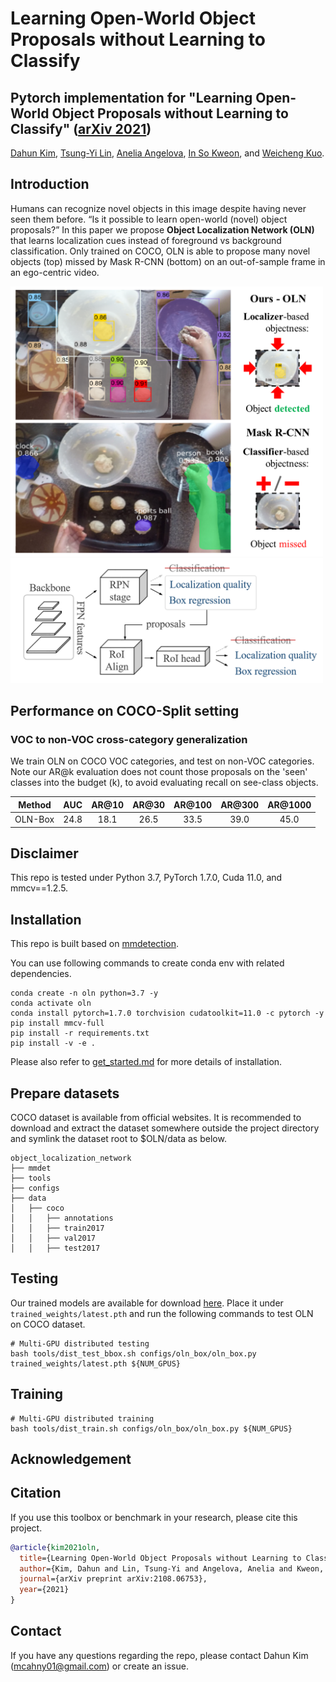 
# Learning Open-World Object Proposals without Learning to Classify

## Pytorch implementation for "Learning Open-World Object Proposals without Learning to Classify" ([arXiv 2021](https://arxiv.org/abs/2108.06753)) <br/>

[Dahun Kim](https://mcahny.github.io/), [Tsung-Yi Lin](https://scholar.google.com/citations?user=_BPdgV0AAAAJ), [Anelia Angelova](https://scholar.google.co.kr/citations?user=nkmDOPgAAAAJ), [In So Kweon](https://rcv.kaist.ac.kr), and [Weicheng Kuo](https://weichengkuo.github.io/).


## Introduction

Humans can recognize novel objects in this image despite having never seen them  before. “Is it possible to learn open-world (novel) object proposals?” In this paper we propose **Object Localization Network (OLN)** that learns localization cues instead of foreground vs background classification. Only trained on COCO, OLN is able to propose many novel objects (top) missed by Mask R-CNN (bottom) on an out-of-sample frame in an ego-centric video.

<img src="./images/epic.png" width="500"> <img src="./images/oln_overview.png" width="500"> <br/>

## Performance on COCO-Split setting

### VOC to non-VOC cross-category generalization

We train OLN on COCO VOC categories, and test on non-VOC categories. Note our AR@k evaluation does not count those proposals on the 'seen' classes into the budget (k), to avoid evaluating recall on see-class objects.

|     Method     |  AUC  | AR@10 | AR@30 | AR@100 | AR@300 | AR@1000 |
|:--------------:|:-----:|:-----:|:-----:|:------:|:------:|:-------:|
|    OLN-Box     | 24.8  | 18.1  | 26.5  |  33.5  |  39.0  |  45.0   |



## Disclaimer

This repo is tested under Python 3.7, PyTorch 1.7.0, Cuda 11.0, and mmcv==1.2.5.

## Installation

This repo is built based on [mmdetection](https://github.com/open-mmlab/mmdetection). 

You can use following commands to create conda env with related dependencies.
```
conda create -n oln python=3.7 -y
conda activate oln
conda install pytorch=1.7.0 torchvision cudatoolkit=11.0 -c pytorch -y
pip install mmcv-full
pip install -r requirements.txt
pip install -v -e . 
```
Please also refer to [get_started.md](docs/get_started.md) for more details of installation.


## Prepare datasets

COCO dataset is available from official websites. It is recommended to download and extract the dataset somewhere outside the project directory and symlink the dataset root to $OLN/data as below.
```
object_localization_network
├── mmdet
├── tools
├── configs
├── data
│   ├── coco
│   │   ├── annotations
│   │   ├── train2017
│   │   ├── val2017
│   │   ├── test2017

```


## Testing
Our trained models are available for download [here](https://drive.google.com/uc?id=1uL6TRhpSILvWeR6DZ0x9K9VywrQXQvq9). Place it under `trained_weights/latest.pth` and run the following commands to test OLN on COCO dataset.

```
# Multi-GPU distributed testing
bash tools/dist_test_bbox.sh configs/oln_box/oln_box.py trained_weights/latest.pth ${NUM_GPUS}
```


## Training
```
# Multi-GPU distributed training
bash tools/dist_train.sh configs/oln_box/oln_box.py ${NUM_GPUS}
```


## Acknowledgement


## Citation

If you use this toolbox or benchmark in your research, please cite this project.

```bibtex
@article{kim2021oln,
  title={Learning Open-World Object Proposals without Learning to Classify},
  author={Kim, Dahun and Lin, Tsung-Yi and Angelova, Anelia and Kweon, In So and Kuo, Weicheng},
  journal={arXiv preprint arXiv:2108.06753},
  year={2021}
}
```

## Contact

If you have any questions regarding the repo, please contact Dahun Kim (mcahny01@gmail.com) or create an issue.